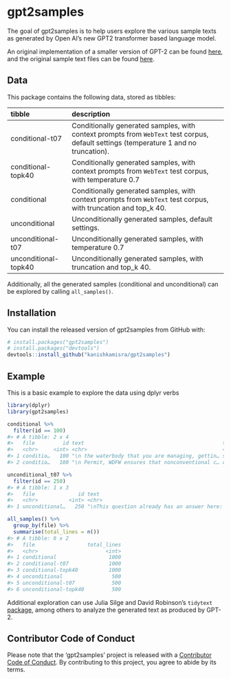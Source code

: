 
<!-- README.md is generated from README.Rmd. Please edit that file -->

# gpt2samples

The goal of gpt2samples is to help users explore the various sample
texts as generated by Open AI’s new GPT2 transformer based language
model.

An original implementation of a smaller version of GPT-2 can be found
[here](https://github.com/openai/gpt-2), and the original sample text
files can be found
[here](https://github.com/openai/gpt-2/tree/master/gpt-2-samples).

## Data

This package contains the following data, stored as
tibbles:

| tibble               | description                                                                                                                           |
| :------------------- | :------------------------------------------------------------------------------------------------------------------------------------ |
| conditional-t07      | Conditionally generated samples, with context prompts from `WebText` test corpus, default settings (temperature 1 and no truncation). |
| conditional-topk40   | Conditionally generated samples, with context prompts from `WebText` test corpus, with temperature 0.7                                |
| conditional          | Conditionally generated samples, with context prompts from `WebText` test corpus, with truncation and top\_k 40.                      |
| unconditional        | Unconditionally generated samples, default settings.                                                                                  |
| unconditional-t07    | Unconditionally generated samples, with temperature 0.7                                                                               |
| unconditional-topk40 | Unconditionally generated samples, with truncation and top\_k 40.                                                                     |

Additionally, all the generated samples (conditional and unconditional)
can be explored by calling
`all_samples()`.

## Installation

<!-- You can install the released version of gpt2samples from [CRAN](https://CRAN.R-project.org) with:-->

You can install the released version of gpt2samples from GitHub with:

``` r
# install.packages("gpt2samples")
# install.packages("devtools")
devtools::install_github("kanishkamisra/gpt2samples")
```

## Example

This is a basic example to explore the data using dplyr verbs

``` r
library(dplyr)
library(gpt2samples)

conditional %>%
  filter(id == 100)
#> # A tibble: 2 x 4
#>   file         id text                                             type    
#>   <chr>     <int> <chr>                                            <chr>   
#> 1 conditio…   100 "\n the waterbody that you are managing, gettin… sample  
#> 2 conditio…   100 "\n Permit, WDFW ensures that nonconventional c… complet…

unconditional_t07 %>%
  filter(id == 250)
#> # A tibble: 1 x 3
#>   file              id text                                                
#>   <chr>          <int> <chr>                                               
#> 1 unconditional…   250 "\nThis question already has an answer here: How do…

all_samples() %>%
  group_by(file) %>%
  summarise(total_lines = n())
#> # A tibble: 6 x 2
#>   file                 total_lines
#>   <chr>                      <int>
#> 1 conditional                 1000
#> 2 conditional-t07             1000
#> 3 conditional-topk40          1000
#> 4 unconditional                500
#> 5 unconditional-t07            500
#> 6 unconditional-topk40         500
```

Additional exploration can use Julia Silge and David Robinson’s
`tidytext`
[package](https://cran.r-project.org/web/packages/tidytext/index.html),
among others to analyze the generated text as produced by GPT-2.

## Contributor Code of Conduct

Please note that the ‘gpt2samples’ project is released with a
[Contributor Code of Conduct](CODE_OF_CONDUCT.md). By contributing to
this project, you agree to abide by its terms.
